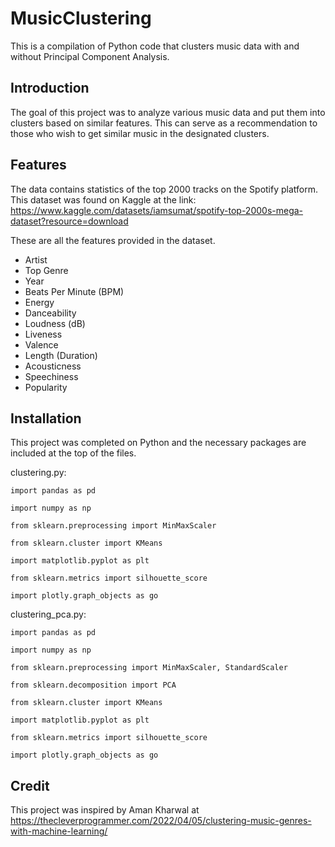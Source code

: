 # MusicClustering

This is a compilation of Python code that clusters music data with and without Principal Component Analysis. 

## Introduction

The goal of this project was to analyze various music data and put them into clusters based on similar features. This can serve as a recommendation to those who wish to get similar music in the designated clusters.

## Features

The data contains statistics of the top 2000 tracks on the Spotify platform. This dataset was found on Kaggle at the link: https://www.kaggle.com/datasets/iamsumat/spotify-top-2000s-mega-dataset?resource=download

These are all the features provided in the dataset. 

* Artist
* Top Genre
* Year
* Beats Per Minute (BPM)
* Energy
* Danceability
* Loudness (dB)
* Liveness
* Valence
* Length (Duration)
* Acousticness
* Speechiness
* Popularity

## Installation

This project was completed on Python and the necessary packages are included at the top of the files.

clustering.py:

```import pandas as pd```

```import numpy as np```

```from sklearn.preprocessing import MinMaxScaler```

```from sklearn.cluster import KMeans```

```import matplotlib.pyplot as plt```

```from sklearn.metrics import silhouette_score```

```import plotly.graph_objects as go```

clustering_pca.py:

```import pandas as pd```

```import numpy as np```

```from sklearn.preprocessing import MinMaxScaler, StandardScaler```

```from sklearn.decomposition import PCA```

```from sklearn.cluster import KMeans```

```import matplotlib.pyplot as plt```

```from sklearn.metrics import silhouette_score```

```import plotly.graph_objects as go```

## Credit

This project was inspired by Aman Kharwal at https://thecleverprogrammer.com/2022/04/05/clustering-music-genres-with-machine-learning/

